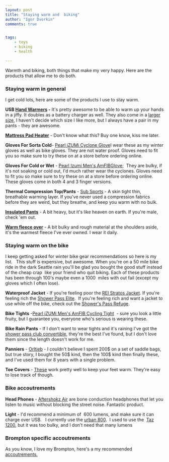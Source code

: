 ```yaml
---
layout: post
title: "Staying warm and  biking"
author: "Igor Dvorkin"
comments: true


tags: 
    - toys
    - biking
    - health

---
```


Warmth and biking, both things that make my very happy. Here are the products that allow me to do both. 

### Staying warm in general

I get cold lots, here are some of the products I use to stay warm.

**USB [Hand Warmers](http://www.amazon.com/EnergyFlux-4400mAh-Rechargeable-Double-Sided-External/dp/B00G4VQ6CA/ref=sr_1_4?s=sporting-goods&ie=UTF8&qid=1448076345&sr=1-4&keywords=usb+hand+warmer) -** It's pretty awesome to be able to warm up your hands in a jiffy. It doubles as a battery charger as well. They also come in a [larger size](http://www.amazon.com/EnergyFlux-Enduro-7800mAh-Rechargeable-double-sided/dp/B00Q7Q2KFO/ref=pd_sim_468_2?ie=UTF8&dpID=41obvKhFEiL&dpSrc=sims&preST=_AC_UL160_SR160%2C160_&refRID=197N5FQ1VKS71HSJCR1D), I haven't decide which size I like more, but I always have a pair in my pants - they are awesome.  

**[Mattress Pad Heater](http://www.amazon.com/Sunbeam-Quilted-Polyester-Mattress-Controller/dp/B00FHW8QI4/ref=pd_sim_201_1?ie=UTF8&dpID=41kUrfJ92dL&dpSrc=sims&preST=_AC_UL160_SR160%2C160_&refRID=1A3EQGNWVC4A7J37X08B)** - Don't know what this? Buy one know, kiss me later.

**Gloves For Sorta Cold**- [Pearl iZUMi Cyclone Glove](https://www.amazon.com/Pearl-Izumi-Cyclone-Cycling-Glove/dp/B00JNAIXLG/ref=sr_1_1?s=sporting-goods&ie=UTF8&qid=1483063151&sr=1-1&keywords=Pearl%2BIzumi%2BCyclone&th=1)I wear these as my winter gloves as well as bike gloves. They are not water proof. Gloves need to fit you so make sure to try these on at a store before ordering online.  

**Gloves For Cold or Wet** - [Pearl Izumi Men's AmFIBGlove](https://www.amazon.com/Pearl-Izumi-AMFIB-Gloves-Medium/dp/B00SOMS2MY/ref=sr_1_2?s=sporting-goods&ie=UTF8&qid=1483063243&sr=1-2&keywords=Pearl+Izumi+Amfib+glove);  They are bulky, if it's not soaking or cold out, I'd much rather wear the cyclones. Gloves need to fit you so make sure to try these on at a store before ordering online. These gloves come in both 4 and 3 finger versions.  

**Thermal Compression Top/Pants** - [Sub Sports](http://www.amazon.com/Sub-Sports-Compression-Layer-Sleeve/dp/B00D5WNYFI/ref=sr_1_2?s=sporting-goods&ie=UTF8&qid=1448076146&sr=1-2&keywords=compression+top) - A skin tight thin, breathable warming layer. If you've never used a compression fabrics before they are weird, but they breathe, and keep you warm with no bulk.

**[Insulated Pants](http://www.duluthtrading.com/store/product/mens-fleece-lined-fire-hose-work-pants-34513.aspx?kw=lined%20pants&processor=content)** - A bit heavy, but it's like heaven on earth. If you're male, check 'em out.

**[Warm fleece over](https://www.duluthtrading.com/search/searchresults/32222.aspx?kw=alaskan%20fleece&processor=content)** - A bit bulky and rough material at the shoulders aside, it's the warmest fleece I've ever owned. I wear it daily.

### Staying warm on the bike

I keep getting asked for winter bike gear recommendations so here is my list.   This stuff is expensive, but awesome. When you're on a 50 mile bike ride in the dark Seattle rain you'll be glad you bought the good stuff instead of the cheap crap  like your friend who quit biking. Each of these products has been through 100's maybe even a 1000  miles with out fail (except my gloves which I often lose).  

**Waterproof Jacket** - If you're feeling poor the [REI Stratos Jacket](http://www.rei.com/product/819019/novara-stratos-20-bike-jacket-mens). If you're feeling rich the [Shower Pass Elite](http://www.rei.com/product/838526/showers-pass-elite-21-bike-jacket-mens).  If you're feeling rich and want a jacket to use while off the bike, check out the [Shower's Pass Refuge](https://www.westernbikeworks.com/product/showers-pass-mens-refuge-rain-jacket?v=negr00m&adl=1&utm_campaign=products&utm_source=google&utm_medium=base&adl=1&gclid=Cj0KEQiAhZPDBRCz642XqYOCpb8BEiQANUcwT1pLi3iADk1YOcEnX6TBH6TpazZKSzZARkrjIbfjgUEaAuuh8P8HAQ). 

**Bike Tights** -[Pearl iZUMi Men's AmFIB Cycling Tight](http://www.amazon.com/gp/product/B003BLOS4Y/ref=as_li_ss_tl?ie=UTF8&tag=ighe-20&linkCode=as2&camp=1789&creative=390957&creativeASIN=B003BLOS4Y)  - sure you look a little fruity, but I guarantee you, everyone who's serious is wearing these.

**Bike Rain Pants** - If I don't want to wear tights and it's raining I've got the [shower pass club convertible](https://www.showerspass.com/products/mens-club-convertible-2-pant), they're the best I've found, but I don't love them since the length doesn't work for me.

**Panniers** - [Orltieb](http://www.rei.com/search?query=orltieb+pannier) - I couldn't believe I spent 200$ on a set of saddle bags, but true story, I bought the 50$ kind, then the 100$ kind then finally these, and I've used them for 8 years with a single problem.

**Toe Covers** - [These](http://www.amazon.com/Meister-Thermal-Neoprene-Booties-Cycling/dp/B00QW10ZHO/ref=sr_1_7?ie=UTF8&qid=1448076697&sr=8-7&keywords=toe+warmers) work pretty well to keep your feet warm. They're easy to lose track of though.

### Bike accoutrements

**Head Phones** - [Aftershokz Air](https://aftershokz.com/products/trekz-air) are bone conduction headphones that let you listen to music without blocking the street noise.  Fantastic product. 

**Light** - I'd recommend a minimum of  600 lumens, and make sure it can charge over USB.   I currently use the [urban 800](http://www.lightandmotion.com/the-perfect-light/on-bike/road/urban-800-fast-charge).  I used to use the  [Taz 1200](http://www.amazon.com/gp/product/B008KKNPCM/ref=as_li_ss_tl?ie=UTF8&camp=1789&creative=390957&creativeASIN=B008KKNPCM&linkCode=as2&tag=ighe-20), but it was too bulky, and I don't need that many lumens


### Brompton specific accoutrements

As you know, I love my Brompton, here's a my recommended [accoutrements.](http://idvorkin.github.io/brompton-toys)